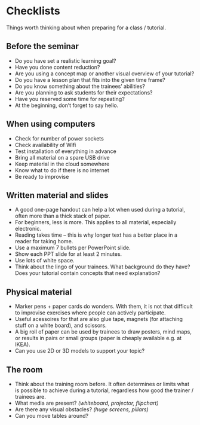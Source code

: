 # Checklists

Things worth thinking about when preparing for a class / tutorial.

## Before the seminar

* Do you have set a realistic learning goal?
* Have you done content reduction?
* Are you using a concept map or another visual overview of your tutorial?
* Do you have a lesson plan that fits into the given time frame?
* Do you know something about the trainees’ abilities?
* Are you planning to ask students for their expectations?
* Have you reserved some time for repeating?
* At the beginning, don’t forget to say hello.

## When using computers

* Check for number of power sockets
* Check availability of Wifi
* Test installation of everything in advance
* Bring all material on a spare USB drive
* Keep material in the cloud somewhere
* Know what to do if there is no internet
* Be ready to improvise

## Written material and slides

* A good one-page handout can help a lot when used during a tutorial, often more than a thick stack of paper.
* For beginners, less is more. This applies to all material, especially electronic.
* Reading takes time – this is why longer text has a better place in a reader for taking home.
* Use a maximum 7 bullets per PowerPoint slide.
* Show each PPT slide for at least 2 minutes.
* Use lots of white space.
* Think about the lingo of your trainees. What background do they have? Does your tutorial contain concepts that need explanation?

## Physical material

* Marker pens + paper cards do wonders. With them, it is not that difficult to improvise exercises where people can actively participate.
* Useful acessoires for that are also glue tape, magnets (for attaching stuff on a white board), and scissors.
* A big roll of paper can be used by trainees to draw posters, mind maps, or results in pairs or small groups (paper is cheaply available e.g. at IKEA).
* Can you use 2D or 3D models to support your topic?

## The room

* Think about the training room before. It often determines or limits what is possible to achieve during a tutorial, regardless how good the trainer / trainees are.
* What media are present? *(whiteboard, projector, flipchart)*
* Are there any visual obstacles? *(huge screens, pillars)*
* Can you move tables around?
